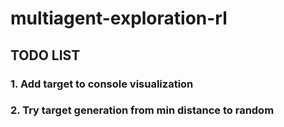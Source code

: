 # multiagent-exploration-rl
## TODO LIST
### 1. Add target to console visualization
### 2. Try target generation from min distance to random